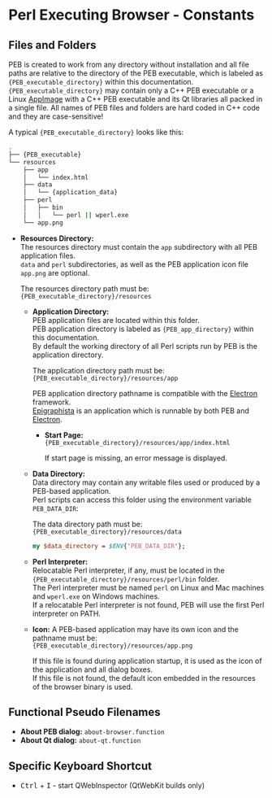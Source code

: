 # Perl Executing Browser - Constants

## Files and Folders

PEB is created to work from any directory without installation and all file paths are relative to the directory of the PEB executable, which is labeled as ``{PEB_executable_directory}`` within this documentation. ``{PEB_executable_directory}`` may contain only a C++ PEB executable or a Linux [AppImage](https://appimage.org/) with a C++ PEB executable and its Qt libraries all packed in a single file. All names of PEB files and folders are hard coded in C++ code and they are case-sensitive!  

A typical ``{PEB_executable_directory}`` looks like this:

```bash
.
├── {PEB_executable}
└── resources
    ├── app
    │   └── index.html
    ├── data
    │   └── {application_data}
    ├── perl
    │   ├── bin
    │   │   └── perl || wperl.exe
    └── app.png
```

* **Resources Directory:**  
  The resources directory must contain the ``app`` subdirectory with all PEB application files.  
  ``data`` and ``perl`` subdirectories, as well as the PEB application icon file ``app.png`` are optional.  

  The resources directory path must be: ``{PEB_executable_directory}/resources``  

  * **Application Directory:**  
    PEB application files are located within this folder.  
    PEB application directory is labeled as ``{PEB_app_directory}`` within this documentation.  
    By default the working directory of all Perl scripts run by PEB is the application directory.  

    The application directory path must be: ``{PEB_executable_directory}/resources/app``  

    PEB application directory pathname is compatible with the [Electron](http://electron.atom.io/) framework.  
    [Epigraphista](https://github.com/ddmitov/epigraphista) is an application which is runnable by both PEB and [Electron](http://electron.atom.io/).  

    * **Start Page:**  
      ``{PEB_executable_directory}/resources/app/index.html``  

      If start page is missing, an error message is displayed.  

  * **Data Directory:**  
    Data directory may contain any writable files used or produced by a PEB-based application.  
    Perl scripts can access this folder using the environment variable ``PEB_DATA_DIR``:  

    The data directory path must be: ``{PEB_executable_directory}/resources/data``  

    ```perl
    my $data_directory = $ENV{'PEB_DATA_DIR'};
    ```

  * **Perl Interpreter:**  
    Relocatable Perl interpreter, if any, must be located in the ``{PEB_executable_directory}/resources/perl/bin`` folder.  
    The Perl interpreter must be named ``perl`` on Linux and Mac machines and ``wperl.exe`` on Windows machines.  
    If a relocatable Perl interpreter is not found, PEB will use the first Perl interpreter on PATH.  

  <a name="icon"></a>
  * **Icon:**
    A PEB-based application may have its own icon and the pathname must be:  
    ``{PEB_executable_directory}/resources/app.png``  

    If this file is found during application startup, it is used as the icon of the application and all dialog boxes.  
    If this file is not found, the default icon embedded in the resources of the browser binary is used.

## Functional Pseudo Filenames

* **About PEB dialog:** ``about-browser.function``
* **About Qt dialog:** ``about-qt.function``

## Specific Keyboard Shortcut

* <kbd>Ctrl</kbd> + <kbd>I</kbd> - start QWebInspector (QtWebKit builds only)
